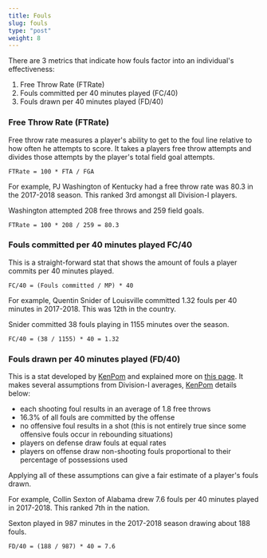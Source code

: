 ```yaml
---
title: Fouls
slug: fouls
type: "post"
weight: 8
---
```


There are 3 metrics that indicate how fouls factor into an individual's effectiveness:

1. Free Throw Rate \(FTRate\)
2. Fouls committed per 40 minutes played \(FC/40\)
3. Fouls drawn per 40 minutes played \(FD/40\)

### Free Throw Rate \(FTRate\)

Free throw rate measures a player's ability to get to the foul line relative to how often he attempts to score. It takes a players free throw attempts and divides those attempts by the player's total field goal attempts.

`FTRate = 100 * FTA / FGA`

For example, PJ Washington of Kentucky had a free throw rate was 80.3 in the 2017-2018 season. This ranked 3rd amongst all Division-I players.

Washington attempted 208 free throws and 259 field goals.

`FTRate = 100 * 208 / 259 = 80.3`

### Fouls committed per 40 minutes played FC/40

This is a straight-forward stat that shows the amount of fouls a player commits per 40 minutes played.

`FC/40 = (Fouls committed / MP) * 40`

For example, Quentin Snider of Louisville committed 1.32 fouls per 40 minutes in 2017-2018. This was 12th in the country.

Snider committed 38 fouls playing in 1155 minutes over the season.

`FC/40 = (38 / 1155) * 40 = 1.32`

### Fouls drawn per 40 minutes played \(FD/40\)

This is a stat developed by [KenPom](http://kenpom.com/) and explained more on [this page](http://kenpom.com/blog/help-with-team-page/). It makes several assumptions from Division-I averages, [KenPom](http://kenpom.com/) details below:

* each shooting foul results in an average of 1.8 free throws
* 16.3% of all fouls are committed by the offense
* no offensive foul results in a shot \(this is not entirely true since some offensive fouls occur in rebounding situations\)
* players on defense draw fouls at equal rates
* players on offense draw non-shooting fouls proportional to their percentage of possessions used

Applying all of these assumptions can give a fair estimate of a player's fouls drawn.

For example, Collin Sexton of Alabama drew 7.6 fouls per 40 minutes played in 2017-2018. This ranked 7th in the nation.

Sexton played in 987 minutes in the 2017-2018 season drawing about 188 fouls.

`FD/40 = (188 / 987) * 40 = 7.6`

